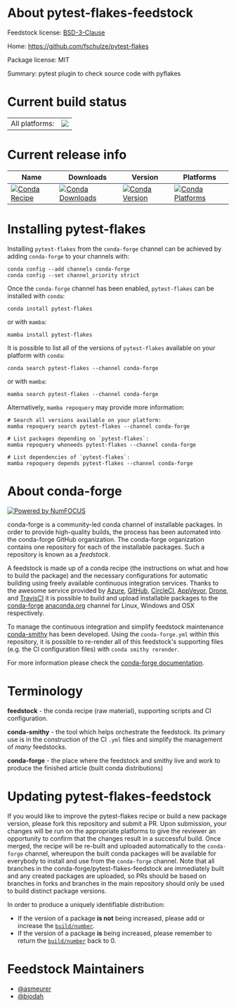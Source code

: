 About pytest-flakes-feedstock
=============================

Feedstock license: [BSD-3-Clause](https://github.com/conda-forge/pytest-flakes-feedstock/blob/main/LICENSE.txt)

Home: https://github.com/fschulze/pytest-flakes

Package license: MIT

Summary: pytest plugin to check source code with pyflakes

Current build status
====================


<table><tr><td>All platforms:</td>
    <td>
      <a href="https://dev.azure.com/conda-forge/feedstock-builds/_build/latest?definitionId=3272&branchName=main">
        <img src="https://dev.azure.com/conda-forge/feedstock-builds/_apis/build/status/pytest-flakes-feedstock?branchName=main">
      </a>
    </td>
  </tr>
</table>

Current release info
====================

| Name | Downloads | Version | Platforms |
| --- | --- | --- | --- |
| [![Conda Recipe](https://img.shields.io/badge/recipe-pytest--flakes-green.svg)](https://anaconda.org/conda-forge/pytest-flakes) | [![Conda Downloads](https://img.shields.io/conda/dn/conda-forge/pytest-flakes.svg)](https://anaconda.org/conda-forge/pytest-flakes) | [![Conda Version](https://img.shields.io/conda/vn/conda-forge/pytest-flakes.svg)](https://anaconda.org/conda-forge/pytest-flakes) | [![Conda Platforms](https://img.shields.io/conda/pn/conda-forge/pytest-flakes.svg)](https://anaconda.org/conda-forge/pytest-flakes) |

Installing pytest-flakes
========================

Installing `pytest-flakes` from the `conda-forge` channel can be achieved by adding `conda-forge` to your channels with:

```
conda config --add channels conda-forge
conda config --set channel_priority strict
```

Once the `conda-forge` channel has been enabled, `pytest-flakes` can be installed with `conda`:

```
conda install pytest-flakes
```

or with `mamba`:

```
mamba install pytest-flakes
```

It is possible to list all of the versions of `pytest-flakes` available on your platform with `conda`:

```
conda search pytest-flakes --channel conda-forge
```

or with `mamba`:

```
mamba search pytest-flakes --channel conda-forge
```

Alternatively, `mamba repoquery` may provide more information:

```
# Search all versions available on your platform:
mamba repoquery search pytest-flakes --channel conda-forge

# List packages depending on `pytest-flakes`:
mamba repoquery whoneeds pytest-flakes --channel conda-forge

# List dependencies of `pytest-flakes`:
mamba repoquery depends pytest-flakes --channel conda-forge
```


About conda-forge
=================

[![Powered by
NumFOCUS](https://img.shields.io/badge/powered%20by-NumFOCUS-orange.svg?style=flat&colorA=E1523D&colorB=007D8A)](https://numfocus.org)

conda-forge is a community-led conda channel of installable packages.
In order to provide high-quality builds, the process has been automated into the
conda-forge GitHub organization. The conda-forge organization contains one repository
for each of the installable packages. Such a repository is known as a *feedstock*.

A feedstock is made up of a conda recipe (the instructions on what and how to build
the package) and the necessary configurations for automatic building using freely
available continuous integration services. Thanks to the awesome service provided by
[Azure](https://azure.microsoft.com/en-us/services/devops/), [GitHub](https://github.com/),
[CircleCI](https://circleci.com/), [AppVeyor](https://www.appveyor.com/),
[Drone](https://cloud.drone.io/welcome), and [TravisCI](https://travis-ci.com/)
it is possible to build and upload installable packages to the
[conda-forge](https://anaconda.org/conda-forge) [anaconda.org](https://anaconda.org/)
channel for Linux, Windows and OSX respectively.

To manage the continuous integration and simplify feedstock maintenance
[conda-smithy](https://github.com/conda-forge/conda-smithy) has been developed.
Using the ``conda-forge.yml`` within this repository, it is possible to re-render all of
this feedstock's supporting files (e.g. the CI configuration files) with ``conda smithy rerender``.

For more information please check the [conda-forge documentation](https://conda-forge.org/docs/).

Terminology
===========

**feedstock** - the conda recipe (raw material), supporting scripts and CI configuration.

**conda-smithy** - the tool which helps orchestrate the feedstock.
                   Its primary use is in the construction of the CI ``.yml`` files
                   and simplify the management of *many* feedstocks.

**conda-forge** - the place where the feedstock and smithy live and work to
                  produce the finished article (built conda distributions)


Updating pytest-flakes-feedstock
================================

If you would like to improve the pytest-flakes recipe or build a new
package version, please fork this repository and submit a PR. Upon submission,
your changes will be run on the appropriate platforms to give the reviewer an
opportunity to confirm that the changes result in a successful build. Once
merged, the recipe will be re-built and uploaded automatically to the
`conda-forge` channel, whereupon the built conda packages will be available for
everybody to install and use from the `conda-forge` channel.
Note that all branches in the conda-forge/pytest-flakes-feedstock are
immediately built and any created packages are uploaded, so PRs should be based
on branches in forks and branches in the main repository should only be used to
build distinct package versions.

In order to produce a uniquely identifiable distribution:
 * If the version of a package **is not** being increased, please add or increase
   the [``build/number``](https://docs.conda.io/projects/conda-build/en/latest/resources/define-metadata.html#build-number-and-string).
 * If the version of a package **is** being increased, please remember to return
   the [``build/number``](https://docs.conda.io/projects/conda-build/en/latest/resources/define-metadata.html#build-number-and-string)
   back to 0.

Feedstock Maintainers
=====================

* [@asmeurer](https://github.com/asmeurer/)
* [@bjodah](https://github.com/bjodah/)

